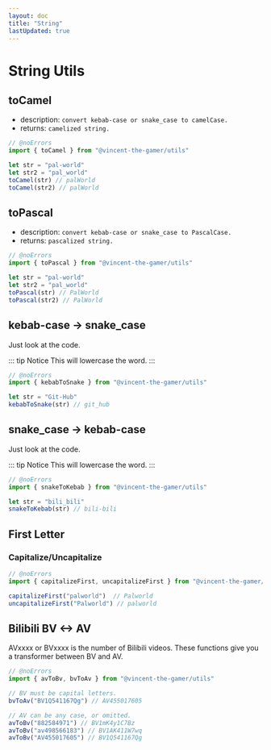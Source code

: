 ```yaml
---
layout: doc
title: "String"
lastUpdated: true
---
```


# String Utils

## toCamel
- description: `convert kebab-case or snake_case to camelCase.`
- returns: `camelized string.`

```ts twoslash
// @noErrors
import { toCamel } from "@vincent-the-gamer/utils"

let str = "pal-world"
let str2 = "pal_world"
toCamel(str) // palWorld
toCamel(str2) // palWorld
```

## toPascal
- description: `convert kebab-case or snake_case to PascalCase.`
- returns: `pascalized string.`

```ts twoslash
// @noErrors
import { toPascal } from "@vincent-the-gamer/utils"

let str = "pal-world"
let str2 = "pal_world"
toPascal(str) // PalWorld
toPascal(str2) // PalWorld
```

## kebab-case -> snake_case
Just look at the code.

::: tip Notice
This will lowercase the word.
:::

```ts twoslash
// @noErrors
import { kebabToSnake } from "@vincent-the-gamer/utils"

let str = "Git-Hub"
kebabToSnake(str) // git_hub
```

## snake_case -> kebab-case
Just look at the code.

::: tip Notice
This will lowercase the word.
:::

```ts twoslash
// @noErrors
import { snakeToKebab } from "@vincent-the-gamer/utils"

let str = "bili_bili"
snakeToKebab(str) // bili-bili
```

## First Letter
### Capitalize/Uncapitalize
```ts twoslash
// @noErrors
import { capitalizeFirst, uncapitalizeFirst } from "@vincent-the-gamer/utils"

capitalizeFirst("palworld")  // Palworld
uncapitalizeFirst("Palworld") // palworld
```

## Bilibili BV <-> AV
AVxxxx or BVxxxx is the number of Bilibili videos.
These functions give you a transformer between BV and AV.

```ts twoslash
// @noErrors
import { avToBv, bvToAv } from "@vincent-the-gamer/utils"

// BV must be capital letters.
bvToAv("BV1Q541167Qg") // AV455017605

// AV can be any case, or omitted.
avToBv("882584971") // BV1mK4y1C7Bz
avToBv("av498566183") // BV1AK411W7wq
avToBv("AV455017605") // BV1Q541167Qg
```